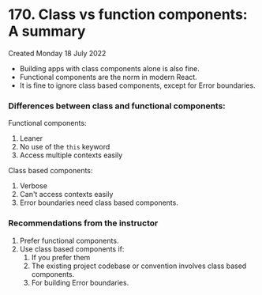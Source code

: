 # 170. Class vs function components: A summary
Created Monday 18 July 2022

- Building apps with class components alone is also fine.
- Functional components are the norm in modern React.
- It is fine to ignore class based components, except for Error boundaries.


### Differences between class and functional components:
Functional components:
1. Leaner
2. No use of the `this` keyword
3. Access multiple contexts easily

Class based components:
1. Verbose
2. Can't access contexts easily
3. Error boundaries need class based components.


### Recommendations from the instructor
1. Prefer functional components.
2. Use class based components if:
	1. If you prefer them
	2. The existing project codebase or convention involves class based components.
	3. For building Error boundaries.
	   